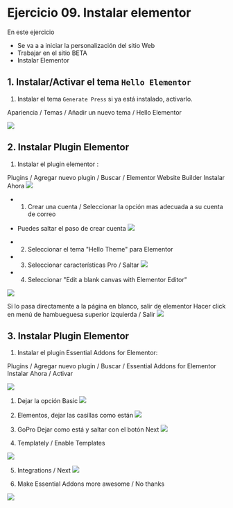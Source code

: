 
# Ejercicio 09. Instalar elementor
En este ejercicio 
- Se va a a iniciar la personalización del sitio Web
- Trabajar en el sitio BETA
- Instalar Elementor

## 1. Instalar/Activar el tema `Hello Elementor`
1. Instalar el tema `Generate Press` si ya está instalado, activarlo.

Apariencia / Temas / Añadir un nuevo tema / Hello Elementor


![](https://i.imgur.com/KxVNHsh.png)


## 2. Instalar  Plugin Elementor
1. Instalar el plugin elementor : 

Plugins / Agregar nuevo plugin / Buscar / Elementor Website Builder
Instalar Ahora 
![](https://i.imgur.com/unBaVi4.png)

- 1. Crear una cuenta / Seleccionar la opción mas adecuada a su cuenta de correo 
- Puedes saltar el paso de crear cuenta
![](https://i.imgur.com/TA111l2.png)


- 2. Seleccionar el tema "Hello Theme" para Elementor
- 3. Seleccionar características Pro / Saltar
![](https://i.imgur.com/aD2CL6R.png)

- 4. Seleccionar "Edit a blank canvas with Elementor Editor"

![](https://i.imgur.com/UBc9GEu.png)

Si lo pasa directamente a la página en blanco, salir de elementor 
Hacer click en menú de hambueguesa superior izquierda / Salir
![](https://i.imgur.com/GTRavVc.png)


## 3. Instalar  Plugin Elementor

1. Instalar el plugin Essential Addons for Elementor: 

Plugins / Agregar nuevo plugin / Buscar / Essential Addons for Elementor 
Instalar Ahora / Activar

![](https://i.imgur.com/vjyN1Po.png)

1. Dejar la opción Basic
![](https://i.imgur.com/URGr4MR.png)

2. Elementos, dejar las casillas como están
![](https://i.imgur.com/CtkRlhq.png)

3. GoPro Dejar como está y saltar con el botón Next
![](https://i.imgur.com/qwaUOwj.png)

4. Templately / Enable Templates

![](https://i.imgur.com/e524pnH.png)

5. Integrations / Next
![](https://i.imgur.com/Oj33tJM.png)

6. Make Essential Addons more awesome / No thanks

![](https://i.imgur.com/5xuD1xX.png)







<!--stackedit_data:
eyJoaXN0b3J5IjpbLTU1MDQ0NDk1LC0xMDYxNTA5NjcwLC0xMj
QwMTI0NDMxLC0xNTUyMzk5NTQ4LC04MzIwOTg3NzIsMjE3NjU5
NDQ2XX0=
-->
